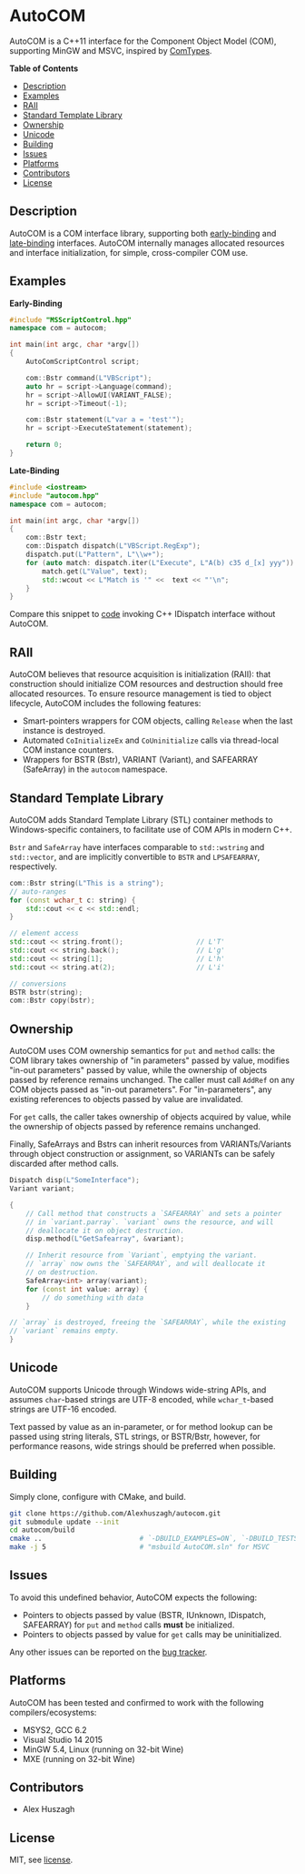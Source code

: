 
AutoCOM
=======

AutoCOM is a C++11 interface for the Component Object Model (COM), supporting MinGW and MSVC, inspired by [ComTypes](https://github.com/enthought/comtypes).

**Table of Contents**

- [Description](#description)
- [Examples](#examples)
- [RAII](#raii)
- [Standard Template Library](#standard-template-library)
- [Ownership](#ownership)
- [Unicode](#unicode)
- [Building](#building)
- [Issues](#issues)
- [Platforms](#platforms)
- [Contributors](#contributors)
- [License](#license)

## Description

AutoCOM is a COM interface library, supporting both [early-binding](/doc/EarlyBinding.md) and [late-binding](/doc/LateBinding.md) interfaces. AutoCOM internally manages allocated resources and interface initialization, for simple, cross-compiler COM use.

## Examples

**Early-Binding**

```cpp
#include "MSScriptControl.hpp"
namespace com = autocom;

int main(int argc, char *argv[])
{
    AutoComScriptControl script;

    com::Bstr command(L"VBScript");
    auto hr = script->Language(command);
    hr = script->AllowUI(VARIANT_FALSE);
    hr = script->Timeout(-1);

    com::Bstr statement(L"var a = 'test'");
    hr = script->ExecuteStatement(statement);

    return 0;
}
```

**Late-Binding**

```cpp
#include <iostream>
#include "autocom.hpp"
namespace com = autocom;

int main(int argc, char *argv[])
{
    com::Bstr text;
    com::Dispatch dispatch(L"VBScript.RegExp");
    dispatch.put(L"Pattern", L"\\w+");
    for (auto match: dispatch.iter(L"Execute", L"A(b) c35 d_[x] yyy")) {
        match.get(L"Value", text);
        std::wcout << L"Match is '" <<  text << "'\n";
    }
}
```

Compare this snippet to [code](https://gist.github.com/Alexhuszagh/c231052cb6e51868215608305fe4e797) invoking C++ IDispatch interface without AutoCOM.

## RAII

AutoCOM believes that resource acquisition is initialization (RAII): that construction should initialize COM resources and destruction should free allocated resources. To ensure resource management is tied to object lifecycle, AutoCOM includes the following features:

- Smart-pointers wrappers for COM objects, calling `Release` when the last instance is destroyed.
- Automated `CoInitializeEx` and `CoUninitialize` calls via thread-local COM instance counters. 
- Wrappers for BSTR (Bstr), VARIANT (Variant), and SAFEARRAY (SafeArray) in the `autocom` namespace.

## Standard Template Library

AutoCOM adds Standard Template Library (STL) container methods to Windows-specific containers, to facilitate use of COM APIs in modern C++.

`Bstr` and `SafeArray` have interfaces comparable to `std::wstring` and `std::vector`, and are implicitly convertible to `BSTR` and `LPSAFEARRAY`, respectively.

```cpp
com::Bstr string(L"This is a string");
// auto-ranges
for (const wchar_t c: string) {
    std::cout << c << std::endl;
}

// element access
std::cout << string.front();                  // L'T'
std::cout << string.back();                   // L'g'
std::cout << string[1];                       // L'h'
std::cout << string.at(2);                    // L'i'

// conversions
BSTR bstr(string);
com::Bstr copy(bstr);
```

## Ownership

AutoCOM uses COM ownership semantics for `put` and `method` calls: the COM library takes ownership of "in parameters" passed by value, modifies "in-out parameters" passed by value, while the ownership of objects passed by reference remains unchanged. The caller must call `AddRef` on any COM objects passed as "in-out parameters". For "in-parameters", any existing references to objects passed by value are invalidated.

For `get` calls, the caller takes ownership of objects acquired by value, while the ownership of objects passed by reference remains unchanged.

Finally, SafeArrays and Bstrs can inherit resources from VARIANTs/Variants through object construction or assignment, so VARIANTs can be safely discarded after method calls.

```cpp
Dispatch disp(L"SomeInterface");
Variant variant;

{
    // Call method that constructs a `SAFEARRAY` and sets a pointer
    // in `variant.parray`. `variant` owns the resource, and will
    // deallocate it on object destruction.
    disp.method(L"GetSafearray", &variant);

    // Inherit resource from `Variant`, emptying the variant.
    // `array` now owns the `SAFEARRAY`, and will deallocate it
    // on destruction.
    SafeArray<int> array(variant);
    for (const int value: array) {
        // do something with data
    }

// `array` is destroyed, freeing the `SAFEARRAY`, while the existing
// `variant` remains empty.
}
```

## Unicode

AutoCOM supports Unicode through Windows wide-string APIs, and assumes `char`-based strings are UTF-8 encoded, while `wchar_t`-based strings are UTF-16 encoded. 

Text passed by value as an in-parameter, or for method lookup can be passed using string literals, STL strings, or BSTR/Bstr, however, for performance reasons, wide strings should be preferred when possible.

## Building

Simply clone, configure with CMake, and build.

```bash
git clone https://github.com/Alexhuszagh/autocom.git
git submodule update --init  
cd autocom/build
cmake ..                        # `-DBUILD_EXAMPLES=ON`, `-DBUILD_TESTS=ON`
make -j 5                       # "msbuild AutoCOM.sln" for MSVC
```

## Issues

To avoid this undefined behavior, AutoCOM expects the following:

- Pointers to objects passed by value (BSTR, IUnknown, IDispatch, SAFEARRAY) for `put` and `method` calls **must** be initialized.
- Pointers to objects passed by value for `get` calls may be uninitialized.

Any other issues can be reported on the [bug tracker](https://github.com/Alexhuszagh/autocom/issues).

## Platforms

AutoCOM has been tested and confirmed to work with the following compilers/ecosystems:

- MSYS2, GCC 6.2
- Visual Studio 14 2015
- MinGW 5.4, Linux (running on 32-bit Wine)
- MXE (running on 32-bit Wine)

## Contributors

- Alex Huszagh

## License

MIT, see [license](LICENSE.md).
